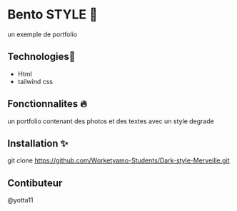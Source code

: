 
  # Bento STYLE 📝  
 un exemple de portfolio 
## Technologies🚀  
  * Html
* tailwind css
  
## Fonctionnalites 🔥  
  un portfolio contenant des photos et des   textes avec un style degrade
      
  ## Installation ✨ 
git clone https://github.com/Worketyamo-Students/Dark-style-Merveille.git
 
  ## Contibuteur
  @yotta11 
 
